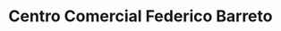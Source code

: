 ---
title: "Centro Comercial Federico Barreto"
url: /tacna/centro-comercial-federico-barreto/
shop: Einkaufszentrum
---